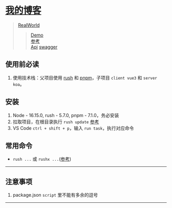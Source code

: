 
# [我的博客](http://124.71.143.130)

> [RealWorld](https://realworld-docs.netlify.app/)  
> > [Demo](https://demo.realworld.io/#/)  
> > [参考](https://www.jianshu.com/p/6014a9fefabd)  
> > [Api](https://github.com/gothinkster/realworld/tree/main/api#json-objects-returned-by-api) [swagger](https://editor.swagger.io/)  

## 使用前必读  

1. 使用技术栈：父项目使用 [rush](https://rushjs.io/zh-cn/) 和 [pnpm](https://www.pnpm.cn/)，子项目 `client vue3` 和 `server koa`。

## 安装

1. Node - 16.15.0, rush - 5.7.0, pnpm - 7.1.0，务必安装
2. 拉取项目，在根目录执行 `rush update` [参考](https://rushjs.io/zh-cn/pages/developer/new_developer/)  
3. VS Code `ctrl + shift + p`，输入 `run task`，执行对应命令

## 常用命令

- `rush ...` 或 `rushx ...`([参考](https://rushjs.io/zh-cn/pages/developer/everyday_commands/))

---

## 注意事项

1. package.json `script` 里不能有多余的逗号

---  
